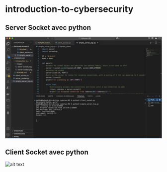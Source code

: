 # introduction-to-cybersecurity

## Server Socket avec python

![Server Socket](image.png)

## Client Socket avec python
 
![alt text](image-1.png)